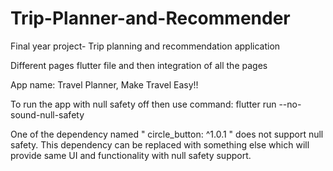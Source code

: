 # Trip-Planner-and-Recommender
Final year project- Trip planning and recommendation application

Different pages flutter file and then integration of all the pages

App name:
Travel Planner,
Make Travel Easy!!

To run the app with null safety off then use command: flutter run --no-sound-null-safety

One of the dependency named " circle_button: ^1.0.1 " does not support null safety. This dependency can be replaced with something else which will provide same UI and functionality with null safety support.
